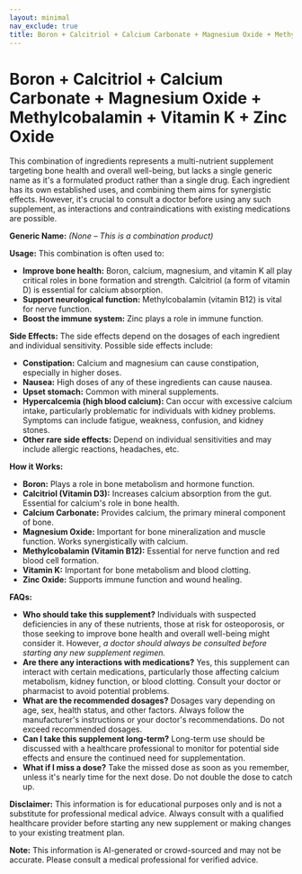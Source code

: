 ```yaml
---
layout: minimal
nav_exclude: true
title: Boron + Calcitriol + Calcium Carbonate + Magnesium Oxide + Methylcobalamin + Vitamin K + Zinc Oxide
---
```


# Boron + Calcitriol + Calcium Carbonate + Magnesium Oxide + Methylcobalamin + Vitamin K + Zinc Oxide

This combination of ingredients represents a multi-nutrient supplement targeting bone health and overall well-being, but lacks a single generic name as it's a formulated product rather than a single drug.  Each ingredient has its own established uses, and combining them aims for synergistic effects.  However, it's crucial to consult a doctor before using any such supplement, as interactions and contraindications with existing medications are possible.

**Generic Name:**  *(None – This is a combination product)*


**Usage:**  This combination is often used to:

* **Improve bone health:** Boron, calcium, magnesium, and vitamin K all play critical roles in bone formation and strength.  Calcitriol (a form of vitamin D) is essential for calcium absorption.
* **Support neurological function:** Methylcobalamin (vitamin B12) is vital for nerve function.
* **Boost the immune system:** Zinc plays a role in immune function.


**Side Effects:** The side effects depend on the dosages of each ingredient and individual sensitivity.  Possible side effects include:

* **Constipation:** Calcium and magnesium can cause constipation, especially in higher doses.
* **Nausea:**  High doses of any of these ingredients can cause nausea.
* **Upset stomach:**  Common with mineral supplements.
* **Hypercalcemia (high blood calcium):**  Can occur with excessive calcium intake, particularly problematic for individuals with kidney problems.  Symptoms can include fatigue, weakness, confusion, and kidney stones.
* **Other rare side effects:**  Depend on individual sensitivities and may include allergic reactions, headaches, etc.


**How it Works:**

* **Boron:** Plays a role in bone metabolism and hormone function.
* **Calcitriol (Vitamin D3):**  Increases calcium absorption from the gut.  Essential for calcium's role in bone health.
* **Calcium Carbonate:** Provides calcium, the primary mineral component of bone.
* **Magnesium Oxide:**  Important for bone mineralization and muscle function. Works synergistically with calcium.
* **Methylcobalamin (Vitamin B12):**  Essential for nerve function and red blood cell formation.
* **Vitamin K:**  Important for bone metabolism and blood clotting.
* **Zinc Oxide:**  Supports immune function and wound healing.


**FAQs:**

* **Who should take this supplement?**  Individuals with suspected deficiencies in any of these nutrients, those at risk for osteoporosis, or those seeking to improve bone health and overall well-being might consider it.  However, *a doctor should always be consulted before starting any new supplement regimen.*
* **Are there any interactions with medications?** Yes, this supplement can interact with certain medications, particularly those affecting calcium metabolism, kidney function, or blood clotting.  Consult your doctor or pharmacist to avoid potential problems.
* **What are the recommended dosages?**  Dosages vary depending on age, sex, health status, and other factors.  Always follow the manufacturer's instructions or your doctor's recommendations.  Do not exceed recommended dosages.
* **Can I take this supplement long-term?**  Long-term use should be discussed with a healthcare professional to monitor for potential side effects and ensure the continued need for supplementation.
* **What if I miss a dose?**  Take the missed dose as soon as you remember, unless it's nearly time for the next dose.  Do not double the dose to catch up.


**Disclaimer:** This information is for educational purposes only and is not a substitute for professional medical advice.  Always consult with a qualified healthcare provider before starting any new supplement or making changes to your existing treatment plan.


**Note:** This information is AI-generated or crowd-sourced and may not be accurate. Please consult a medical professional for verified advice.